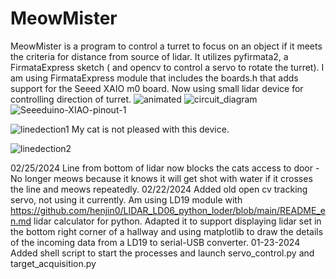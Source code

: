 # MeowMister
 
MeowMister is a program to control a turret to focus on an object if it meets the criteria for distance from source of lidar. It utilizes pyfirmata2, a FirmataExpress sketch ( and opencv to control a servo to rotate the turret).  I am using FirmataExpress module that includes the boards.h that adds support for the Seeed XAIO m0 board. Now using small lidar device for controlling direction of turret.
![animated](https://github.com/metracy/MeowMister/assets/12073647/aa362e29-e5b7-47d3-bacd-be8ba3df3c56)
![circuit_diagram](https://github.com/metracy/MeowMister/assets/12073647/4ced766c-6f89-4e9b-967f-524543f69b9a)
![Seeeduino-XIAO-pinout-1](https://github.com/metracy/MeowMister/assets/12073647/bf2b7dc1-ec3a-4821-946b-a08e1268069b)


![linedection1](https://github.com/metracy/MeowMister/assets/12073647/aa591002-b9cc-4e0b-ab52-f1eb85b4a12d)
My cat is not pleased with this device.

![linedection2](https://github.com/metracy/MeowMister/assets/12073647/f2e8e56a-d0d5-4852-9a2c-f56feb6bc52c)


02/25/2024
Line from bottom of lidar now blocks the cats access to door - No longer meows because it knows it will get shot with water if it crosses the line and meows repeatedly.
02/22/2024
Added old open cv tracking servo, not using it currently. Am using LD19 module with https://github.com/henjin0/LIDAR_LD06_python_loder/blob/main/README_en.md lidar calculator for python. Adapted it to support displaying lidar set in the bottom right
corner of a hallway and using matplotlib to draw the details of the incoming data from a LD19 to serial-USB converter.
01-23-2024
Added shell script to start the processes and launch servo_control.py and target_acquisition.py
